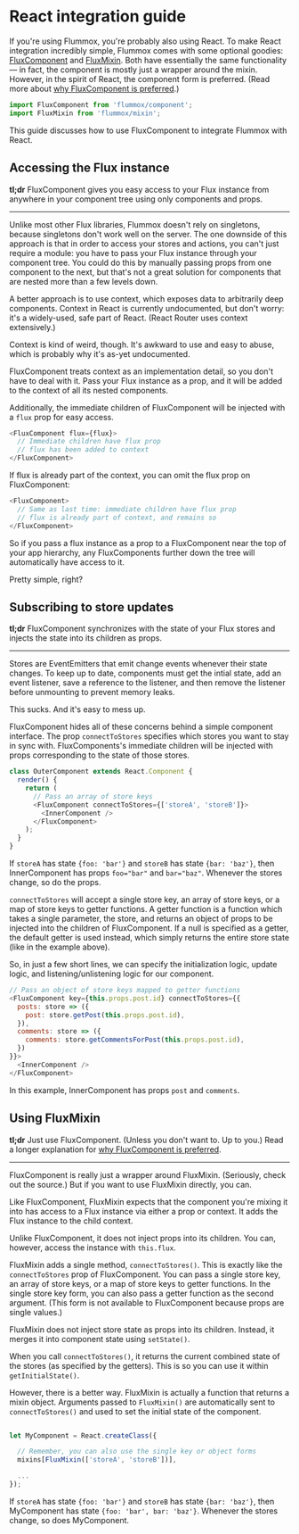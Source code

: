 # React integration guide

If you're using Flummox, you're probably also using React. To make React integration incredibly simple, Flummox comes with some optional goodies: [FluxComponent](api/FluxComponent.md) and [FluxMixin](api/FluxMixin.md). Both have essentially the same functionality — in fact, the component is mostly just a wrapper around the mixin. However, in the spirit of React, the component form is preferred. (Read more about [why FluxComponent is preferred](why-flux-component-is-better-than-flux-mixin.md).)

```js
import FluxComponent from 'flummox/component';
import FluxMixin from 'flummox/mixin';
```

This guide discusses how to use FluxComponent to integrate Flummox with React.

## Accessing the Flux instance

**tl;dr** FluxComponent gives you easy access to your Flux instance from anywhere in your component tree using only components and props.

***

Unlike most other Flux libraries, Flummox doesn't rely on singletons, because singletons don't work well on the server. The one downside of this approach is that in order to access your stores and actions, you can't just require a module: you have to pass your Flux instance through your component tree. You could do this by manually passing props from one component to the next, but that's not a great solution for components that are nested more than a few levels down.

A better approach is to use context, which exposes data to arbitrarily deep components. Context in React is currently undocumented, but don't worry: it's a widely-used, safe part of React. (React Router uses context extensively.)

Context is kind of weird, though. It's awkward to use and easy to abuse, which is probably why it's as-yet undocumented.

FluxComponent treats context as an implementation detail, so you don't have to deal with it. Pass your Flux instance as a prop, and it will be added to the context of all its nested components.

Additionally, the immediate children of FluxComponent will be injected with a `flux` prop for easy access.

```js
<FluxComponent flux={flux}>
  // Immediate children have flux prop
  // flux has been added to context
</FluxComponent>
```

If flux is already part of the context, you can omit the flux prop on FluxComponent:

```js
<FluxComponent>
  // Same as last time: immediate children have flux prop
  // flux is already part of context, and remains so
</FluxComponent>
```

So if you pass a flux instance as a prop to a FluxComponent near the top of your app hierarchy, any FluxComponents further down the tree will automatically have access to it.

Pretty simple, right?

## Subscribing to store updates

**tl;dr** FluxComponent synchronizes with the state of your Flux stores and injects the state into its children as props.
***

Stores are EventEmitters that emit change events whenever their state changes. To keep up to date, components must get the intial state, add an event listener, save a reference to the listener, and then remove the listener before unmounting to prevent memory leaks.

This sucks. And it's easy to mess up.

FluxComponent hides all of these concerns behind a simple component interface. The prop `connectToStores` specifies which stores you want to stay in sync with. FluxComponents's immediate children will be injected with props corresponding to the state of those stores.

```js
class OuterComponent extends React.Component {
  render() {
    return (
      // Pass an array of store keys
      <FluxComponent connectToStores={['storeA', 'storeB']}>
        <InnerComponent />
      </FluxComponent>
    );
  }
}
```

If `storeA` has state `{foo: 'bar'}` and `storeB` has state `{bar: 'baz'}`, then InnerComponent has props `foo="bar"` and `bar="baz"`. Whenever the stores change, so do the props.

`connectToStores` will accept a single store key, an array of store keys, or a map of store keys to getter functions. A getter function is a function which takes a single parameter, the store, and returns an object of props to be injected into the children of FluxComponent. If a null is specified as a getter, the default getter is used instead, which simply returns the entire store state (like in the example above).

So, in just a few short lines, we can specify the initialization logic, update logic, and listening/unlistening logic for our component.

```js
// Pass an object of store keys mapped to getter functions
<FluxComponent key={this.props.post.id} connectToStores={{
  posts: store => ({
    post: store.getPost(this.props.post.id),
  }),
  comments: store => ({
    comments: store.getCommentsForPost(this.props.post.id),
  })
}}>
  <InnerComponent />
</FluxComponent>
```

In this example, InnerComponent has props `post` and `comments`.

## Using FluxMixin

**tl;dr** Just use FluxComponent. (Unless you don't want to. Up to you.) Read a longer explanation for [why FluxComponent is preferred](why-flux-component-is-better-than-flux-mixin.md).

***

FluxComponent is really just a wrapper around FluxMixin. (Seriously, check out the source.) But if you want to use FluxMixin directly, you can.

Like FluxComponent, FluxMixin expects that the component you're mixing it into has access to a Flux instance via either a prop or context. It adds the Flux instance to the child context.

Unlike FluxComponent, it does not inject props into its children. You can, however, access the instance with `this.flux`.

FluxMixin adds a single method, `connectToStores()`. This is exactly like the `connectToStores` prop of FluxComponent. You can pass a single store key, an array of store keys, or a map of store keys to getter functions. In the single store key form, you can also pass a getter function as the second argument. (This form is not available to FluxComponent because props are single values.)

FluxMixin does not inject store state as props into its children. Instead, it merges it into component state using `setState()`.

When you call `connectToStores()`, it returns the current combined state of the stores (as specified by the getters). This is so you can use it within `getInitialState()`.

However, there is a better way. FluxMixin is actually a function that returns a mixin object. Arguments passed to `FluxMixin()` are automatically sent to `connectToStores()` and used to set the initial state of the component.

```js

let MyComponent = React.createClass({

  // Remember, you can also use the single key or object forms
  mixins[FluxMixin(['storeA', 'storeB'])],

  ...
});

```

If `storeA` has state `{foo: 'bar'}` and `storeB` has state `{bar: 'baz'}`, then MyComponent has state `{foo: 'bar', bar: 'baz'}`. Whenever the stores change, so does MyComponent.
